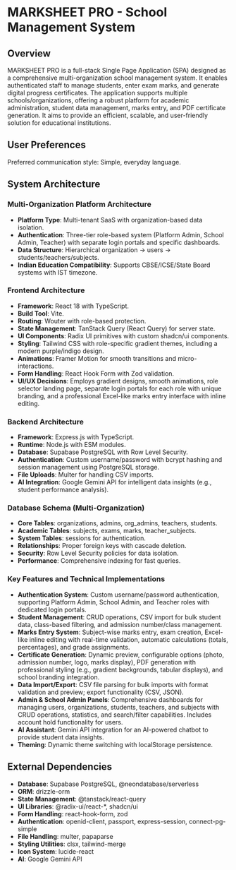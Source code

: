 # MARKSHEET PRO - School Management System

## Overview

MARKSHEET PRO is a full-stack Single Page Application (SPA) designed as a comprehensive multi-organization school management system. It enables authenticated staff to manage students, enter exam marks, and generate digital progress certificates. The application supports multiple schools/organizations, offering a robust platform for academic administration, student data management, marks entry, and PDF certificate generation. It aims to provide an efficient, scalable, and user-friendly solution for educational institutions.

## User Preferences

Preferred communication style: Simple, everyday language.

## System Architecture

### Multi-Organization Platform Architecture
- **Platform Type**: Multi-tenant SaaS with organization-based data isolation.
- **Authentication**: Three-tier role-based system (Platform Admin, School Admin, Teacher) with separate login portals and specific dashboards.
- **Data Structure**: Hierarchical organization → users → students/teachers/subjects.
- **Indian Education Compatibility**: Supports CBSE/ICSE/State Board systems with IST timezone.

### Frontend Architecture
- **Framework**: React 18 with TypeScript.
- **Build Tool**: Vite.
- **Routing**: Wouter with role-based protection.
- **State Management**: TanStack Query (React Query) for server state.
- **UI Components**: Radix UI primitives with custom shadcn/ui components.
- **Styling**: Tailwind CSS with role-specific gradient themes, including a modern purple/indigo design.
- **Animations**: Framer Motion for smooth transitions and micro-interactions.
- **Form Handling**: React Hook Form with Zod validation.
- **UI/UX Decisions**: Employs gradient designs, smooth animations, role selector landing page, separate login portals for each role with unique branding, and a professional Excel-like marks entry interface with inline editing.

### Backend Architecture
- **Framework**: Express.js with TypeScript.
- **Runtime**: Node.js with ESM modules.
- **Database**: Supabase PostgreSQL with Row Level Security.
- **Authentication**: Custom username/password with bcrypt hashing and session management using PostgreSQL storage.
- **File Uploads**: Multer for handling CSV imports.
- **AI Integration**: Google Gemini API for intelligent data insights (e.g., student performance analysis).

### Database Schema (Multi-Organization)
- **Core Tables**: organizations, admins, org_admins, teachers, students.
- **Academic Tables**: subjects, exams, marks, teacher_subjects.
- **System Tables**: sessions for authentication.
- **Relationships**: Proper foreign keys with cascade deletion.
- **Security**: Row Level Security policies for data isolation.
- **Performance**: Comprehensive indexing for fast queries.

### Key Features and Technical Implementations
- **Authentication System**: Custom username/password authentication, supporting Platform Admin, School Admin, and Teacher roles with dedicated login portals.
- **Student Management**: CRUD operations, CSV import for bulk student data, class-based filtering, and admission number/class management.
- **Marks Entry System**: Subject-wise marks entry, exam creation, Excel-like inline editing with real-time validation, automatic calculations (totals, percentages), and grade assignments.
- **Certificate Generation**: Dynamic preview, configurable options (photo, admission number, logo, marks display), PDF generation with professional styling (e.g., gradient backgrounds, tabular displays), and school branding integration.
- **Data Import/Export**: CSV file parsing for bulk imports with format validation and preview; export functionality (CSV, JSON).
- **Admin & School Admin Panels**: Comprehensive dashboards for managing users, organizations, students, teachers, and subjects with CRUD operations, statistics, and search/filter capabilities. Includes account hold functionality for users.
- **AI Assistant**: Gemini API integration for an AI-powered chatbot to provide student data insights.
- **Theming**: Dynamic theme switching with localStorage persistence.

## External Dependencies

- **Database**: Supabase PostgreSQL, @neondatabase/serverless
- **ORM**: drizzle-orm
- **State Management**: @tanstack/react-query
- **UI Libraries**: @radix-ui/react-*, shadcn/ui
- **Form Handling**: react-hook-form, zod
- **Authentication**: openid-client, passport, express-session, connect-pg-simple
- **File Handling**: multer, papaparse
- **Styling Utilities**: clsx, tailwind-merge
- **Icon System**: lucide-react
- **AI**: Google Gemini API